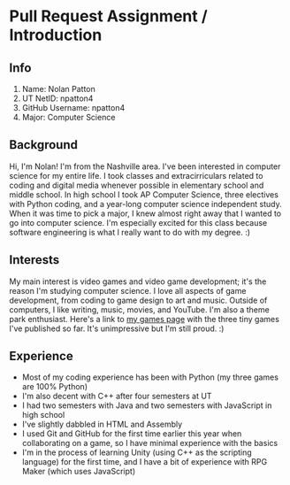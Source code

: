 # Pull Request Assignment / Introduction

## Info
1. Name: Nolan Patton
1. UT NetID: npatton4
1. GitHub Username: npatton4
1. Major: Computer Science

## Background
Hi, I'm Nolan! I'm from the Nashville area.
I've been interested in computer science for my entire life.
I took classes and extracirriculars related to coding and digital media whenever possible in elementary school and middle school.
In high school I took AP Computer Science, three electives with Python coding, and a year-long computer science independent study.
When it was time to pick a major, I knew almost right away that I wanted to go into computer science.
I'm especially excited for this class because software engineering is what I really want to do with my degree. :)

## Interests
My main interest is video games and video game development; it's the reason I'm studying computer science. I love all aspects of game development, from coding to game design to art and music.
Outside of computers, I like writing, music, movies, and YouTube. I'm also a theme park enthusiast.
Here's a link to [my games page](https://stev51.itch.io/) with the three tiny games I've published so far. It's unimpressive but I'm still proud. :)

## Experience
* Most of my coding experience has been with Python (my three games are 100% Python)
* I'm also decent with C++ after four semesters at UT
* I had two semesters with Java and two semesters with JavaScript in high school
* I've slightly dabbled in HTML and Assembly
* I used Git and GitHub for the first time earlier this year when collaborating on a game, so I have minimal experience with the basics
* I'm in the process of learning Unity (using C++ as the scripting language) for the first time, and I have a bit of experience with RPG Maker (which uses JavaScript)